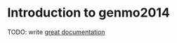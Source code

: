 # Introduction to genmo2014

TODO: write [great documentation](http://jacobian.org/writing/great-documentation/what-to-write/)

